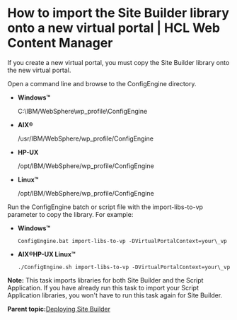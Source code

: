 # How to import the Site Builder library onto a new virtual portal \| HCL Web Content Manager

If you create a new virtual portal, you must copy the Site Builder library onto the new virtual portal.

Open a command line and browse to the ConfigEngine directory.

-   **Windows™**

    C:\\IBM/WebSphere\\wp\_profile\\ConfigEngine

-   **AIX®**

    /usr/IBM/WebSphere/wp\_profile/ConfigEngine

-   **HP-UX**

    /opt/IBM/WebSphere/wp\_profile/ConfigEngine

-   **Linux™**

    /opt/IBM/WebSphere/wp\_profile/ConfigEngine


Run the ConfigEngine batch or script file with the import-libs-to-vp parameter to copy the library. For example:

-   **Windows™**

    `ConfigEngine.bat import-libs-to-vp -DVirtualPortalContext=your\_vp`

-   **AIX®HP-UX Linux™**

    `./ConfigEngine.sh import-libs-to-vp -DVirtualPortalContext=your\_vp`


**Note:** This task imports libraries for both Site Builder and the Script Application. If you have already run this task to import your Script Application libraries, you won't have to run this task again for Site Builder.

**Parent topic:**[Deploying Site Builder ](../sitebuilder/sitebuilder_access.md)

